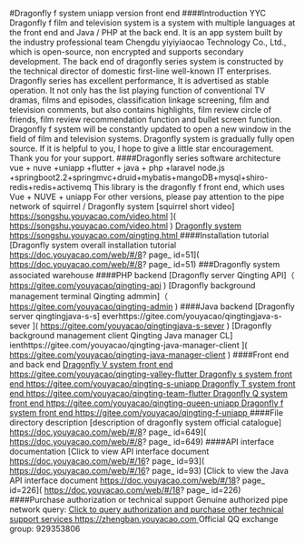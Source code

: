 #Dragonfly f system uniapp version front end
####Introduction
YYC Dragonfly f film and television system is a system with multiple languages at the front end and Java / PHP at the back end. It is an app system built by the industry professional team Chengdu yiyiyiaocao Technology Co., Ltd., which is open-source, non encrypted and supports secondary development. The back end of dragonfly series system is constructed by the technical director of domestic first-line well-known IT enterprises. Dragonfly series has excellent performance, It is advertised as stable operation. It not only has the list playing function of conventional TV dramas, films and episodes, classification linkage screening, film and television comments, but also contains highlights, film review circle of friends, film review recommendation function and bullet screen function. Dragonfly f system will be constantly updated to open a new window in the field of film and television systems. Dragonfly system is gradually fully open source. If it is helpful to you, I hope to give a little star encouragement. Thank you for your support.
####Dragonfly series software architecture
vue + nuve +uniapp +flutter + java + php +laravel
node.js +springboot2.2+springmvc+druid+mybatis+mangoDB+mysql+shiro-redis+redis+activemq
This library is the dragonfly f front end, which uses Vue + NUVE + uniapp
For other versions, please pay attention to the pipe network of squirrel / Dragonfly system
[squirrel short video] https://songshu.youyacao.com/video.html ]( https://songshu.youyacao.com/video.html )
[Dragonfly system https://songshu.youyacao.com/qingting.html ]( https://songshu.youyacao.com/qingting.html )
####Installation tutorial
[Dragonfly system overall installation tutorial https://doc.youyacao.com/web/#/8? page_ id=51]( https://doc.youyacao.com/web/#/8? page_ id=51)
###Dragonfly system associated warehouse
####PHP backend
[Dragonfly server Qingting API]（ https://gitee.com/youyacao/qingting-api )
[Dragonfly background management terminal Qingting admmin]（ https://gitee.com/youyacao/qingting-admin )
####Java backend
[Dragonfly server qingtingjava-s-s] everhttps://gitee.com/youyacao/qingtingjava-s-sever ]( https://gitee.com/youyacao/qingtingjava-s-sever )
[Dragonfly background management client Qingting Java manager CL] ienthttps://gitee.com/youyacao/qingting-java-manager-client ]( https://gitee.com/youyacao/qingting-java-manager-client )
####Front end and back end
[Dragonfly V system front end https://gitee.com/youyacao/qingting-valley-flutter ]( https://gitee.com/youyacao/qingting-valley-flutter )
[Dragonfly s system front end https://gitee.com/youyacao/qingting-s-uniapp ]( https://gitee.com/youyacao/qingting-s-uniapp )
[Dragonfly T system front end https://gitee.com/youyacao/qingting-team-flutter ]( https://gitee.com/youyacao/qingting-team-flutter )
[Dragonfly Q system front end https://gitee.com/youyacao/qingting-queen-uniapp ]( https://gitee.com/youyacao/qingting-queen-uniapp )
[Dragonfly f system front end https://gitee.com/youyacao/qingting-f-uniapp ]( https://gitee.com/youyacao/qingting-f-uniapp )
####File directory description
[description of dragonfly system official catalogue] https://doc.youyacao.com/web/#/8? page_ id=649]( https://doc.youyacao.com/web/#/8? page_ id=649)
####API interface documentation
[Click to view API interface document https://doc.youyacao.com/web/#/16? page_ id=93]( https://doc.youyacao.com/web/#/16? page_ id=93)
[Click to view the Java API interface document https://doc.youyacao.com/web/#/18? page_ id=226]( https://doc.youyacao.com/web/#/18? page_ id=226)
####Purchase authorization or technical support
Genuine authorized pipe network query:
[Click to query authorization and purchase other technical support services https://zhengban.youyacao.com ]( https://zhengban.youyacao.com )
Official QQ exchange group: 929353806